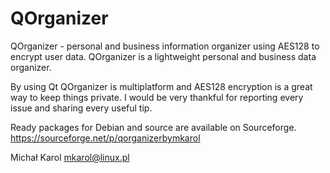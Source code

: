 QOrganizer
==========
QOrganizer - personal and business information organizer using AES128 to encrypt user data.
QOrganizer is a lightweight personal and business data organizer.

By using Qt QOrganizer is multiplatform and AES128 encryption is a great way to keep things private.
I would be very thankful for reporting every issue and sharing every useful tip.

Ready packages for Debian and source are available on Sourceforge.
https://sourceforge.net/p/qorganizerbymkarol

Michał Karol <mkarol@linux.pl>
